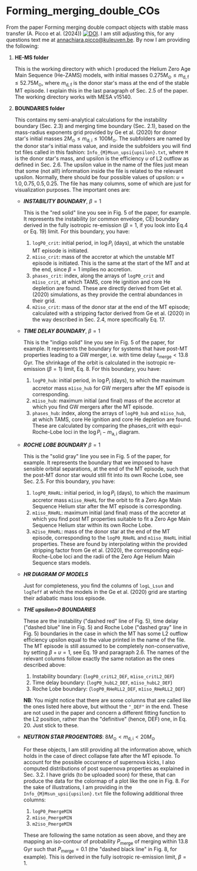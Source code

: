 # Forming_merging_double_COs
From the paper Forming merging double compact objects with stable mass transfer (A. Picco et al. (2024)) [![DOI](https://zenodo.org/badge/DOI/10.5281/zenodo.10955659.svg)](https://doi.org/10.5281/zenodo.10955659). I am still adjusting this, for any questions text me at annachiara.picco@kuleuven.be. 
By now I am providing the following:

1. **HE-MS folder**
   
   This is the working directory with which I produced the Helium Zero Age Main Sequence (He-ZAMS) models, with initial masses $0.275 M_{\odot} ≤ m_{\mathrm{d,f}} ≤ 52.75 M_{\odot}$, where $m_{\mathrm{d,f}}$ is the donor star's mass at the end of the stable MT episode. I explain this in the last paragraph of Sec. 2.5 of the paper. The working directory works with MESA v15140.
   
3. **BOUNDARIES folder**
   
    This contains my semi-analytical calculations for the instability boundary (Sec. 2.3) and merging time boundary (Sec. 2.1), based on the mass-radius exponents grid provided by Ge et al. (2020) for donor star's initial masses $2 M_{\odot} ≤ m_{\mathrm{d,i}} ≤ 100 M_{\odot}$. The subfolders are named by the donor star's initial mass value, and inside the subfolders you will find txt files called in this fashion: `Info_{M}Msun_upsi{upsilon}.txt`, where `M` is the donor star's mass, and upsilon is the efficiency $\upsilon$ of L2 outflow as defined in Sec. 2.6. The upsilon value in the name of the files just mean that some (not all!) information inside the file is related to the relevant upsilon. Normally, there should be four possible values of upsilon: $\upsilon=1.0,0.75,0.5,0.25$. The file has many columns, some of which are just for visualization purposes. The important ones are:
   - **_INSTABILITY BOUNDARY_**, $\beta=1$
     
     This is the "red solid" line you see in Fig. 5 of the paper, for example. It represents the instability (or common envelope, CE) boundary derived in the fully isotropic re-emission ($\beta=1$, if you look into Eq.4 or Eq. 19) limit. For this boundary, you have:
      1. `logP0_crit`: initial period, in $\log P_{\mathrm{i}}$ (days), at which the unstable MT episode is initiated.
      2. `m1iso_crit`: mass of the accretor at which the unstable MT episode is initiated. This is the same at the start of the MT and at the end, since $\beta=1$ implies no accretion.
      3. `phases_crit`: index, along the arrays of `logP0_crit` and `m1iso_crit`, at which TAMS, core He ignition and core He depletion are found. These are directly derived from Get et al. (2020) simulations, as they provide the central abundances in their grid.
      4. `m2iso_crit`: mass of the donor star at the end of the MT episode; calculated with a stripping factor derived from Ge et al. (2020) in the way described in Sec. 2.4, more specifically Eq. 17.
   
   - **_TIME DELAY BOUNDARY_**, $\beta=1$
     
     This is the "indigo solid" line you see in Fig. 5 of the paper, for example. It represents the boundary for systems that have post-MT properties leading to a GW merger, i.e. with time delay $t_{\mathrm{merge}}< 13.8$ Gyr. The shrinkage of the orbit is calculated in the isotropic re-emission ($\beta=1$) limit, Eq. 8. For this boundary, you have:
      1. `logP0_hub`: initial period, in $\log P_{\mathrm{i}}$ (days), to which the maximum accretor mass `m1iso_hub` for GW mergers after the MT episode is corresponding.
      2. `m1iso_hub`: maximum initial (and final) mass of the accretor at which you find GW mergers after the MT episode.
      3. `phases_hub`: index, along the arrays of `logP0_hub` and `m1iso_hub`, at which TAMS, core He ignition and core He depletion are found. These are calculated by comparing the phases_crit with equi-Roche-Lobe loci in the $\log P_{\mathrm{i}} -m_{\mathrm{a,i}}$ diagram.
   
   - **_ROCHE LOBE BOUNDARY_** $\beta=1$
     
     This is the "solid gray" line you see in Fig. 5 of the paper, for example. It represents the boundary that we imposed to have sensible orbital separations, at the end of the MT episode, such that the post-MT donor star would still fit into its own Roche Lobe, see Sec. 2.5. For this boundary, you have:
      1. `logP0_RHeRL`: initial period, in $\log P_{\mathrm{i}}$ (days), to which the maximum accretor mass `m1iso_RHeRL` for the orbit to fit a Zero Age Main Sequence Helium star after the MT episode is corresponding.
      2. `m1iso_RHeRL`: maximum initial (and final) mass of the accretor at which you find post MT properties suitable to fit a  Zero Age Main Sequence Helium star within its own Roche Lobe.
      3. `m2iso_RHeRL`: mass of the donor star at the end of the MT episode, corresponding to the `logP0_RHeRL` and `m1iso_RHeRL` initial properties. These are found by interpolating within the provided stripping factor from Ge et al. (2020), the corresponding equi-Roche-Lobe loci and the radii of the Zero Age Helium Main Sequence stars models.
   
   - **_HR DIAGRAM OF MODELS_**
     
     Just for completeness, you find the columns of `logL_Lsun` and `logTeff` at which the models in the Ge et al. (2020) grid are starting their adiabatic mass loss episode.

   - **_THE upsilon>0 BOUNDARIES_**
     
     These are the instability ("dashed red" line of Fig. 5), time delay ("dashed blue" line in Fig. 5) and Roche Lobe ("dashed gray" line in Fig. 5) boundaries in the case in which the MT has some L2 outflow efficiency upsilon equal to the value printed in the name of the file. The MT episode is still assumed to be completely non-conservative, by setting $\beta+\upsilon=1$, see Eq. 19 and paragraph 2.6. The names of the relevant columns follow exactly the same notation as the ones described above:
      1. Instability boundary: (`logP0_critL2_DEF`, `m1iso_critL2_DEF`)
      2. Time delay boundary: (`logP0_hubL2_DEF`, `m1iso_hubL2_DEF`)
      3. Roche Lobe boundary: (`logP0_RHeRLL2_DEF`, `m1iso_RHeRLL2_DEF`)
         
     **NB**: You might notice that there are some columns that are called like the ones listed here above, but without the `"_DEF"` in the end. These are not used in the paper and concern a different fitting function to the L2 position, rather than the "definitive" (hence, DEF) one, in Eq. 20. Just stick to these.

    - **_NEUTRON STAR PROGENITORS_**: $8 M_{\odot} < m_{\mathrm{d,i}} < 20 M_{\odot}$
      
      For these objects, I am still providing all the information above, which holds in the case of direct collapse fate after the MT episode. To account for the possible occurrence of supernova kicks, I also computed distributions of post supernova properties as explained in Sec. 3.2. I have grids (to be uploaded soon) for these, that can produce the data for the colormap of a plot like the one in Fig. 8. For the sake of illustrations, I am providing in the `Info_{M}Msun_upsi{upsilon}.txt` file the following additional three columns:
      1. `logP0_PmergeMIN`
      2. `m1iso_PmergeMIN`
      3. `m2iso_PmergeMIN`

      These are following the same notation as seen above, and they are mapping an iso-contour of probability $P_{\mathrm{merge}}$ of merging within 13.8 Gyr such that $P_{\mathrm{merge}}=0.1$ (the "dashed black line" in Fig. 8, for example). This is derived in the fully isotropic re-emission limit, $\beta=1$.
